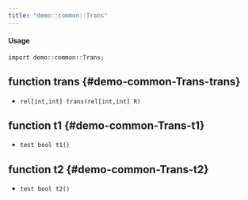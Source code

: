 ```yaml
---
title: "demo::common::Trans"
---
```


#### Usage

`import demo::common::Trans;`


## function trans {#demo-common-Trans-trans}

* ``rel[int,int] trans(rel[int,int] R)``

## function t1 {#demo-common-Trans-t1}

* ``test bool t1()``

## function t2 {#demo-common-Trans-t2}

* ``test bool t2()``

